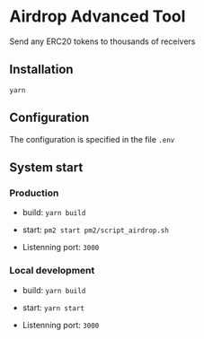 # Airdrop Advanced Tool

Send any ERC20 tokens to thousands of receivers

## Installation 

`yarn`

## Configuration

The configuration is specified in the file `.env`

## System start

### Production

  - build: `yarn build`

  - start: `pm2 start pm2/script_airdrop.sh`

  - Listenning port: `3000`

### Local development

  - build: `yarn build`

  - start: `yarn start`

  - Listenning port: `3000`

